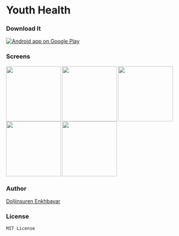 # Youth Health

### Download It

<a href="https://play.google.com/store/apps/details?id=agency.techstar.yellowbook">
  <img alt="Android app on Google Play" src="https://developer.android.com/images/brand/en_app_rgb_wo_45.png" />
</a>

### Screens

<img src="https://github.com/doljko/youth-health/blob/master/art/1_splash.png" align="left" width="150px"/>
<img src="https://github.com/doljko/youth-health/blob/master/art/2_home.png" align="left" width="150px"/>
<img src="https://github.com/doljko/youth-health/blob/master/art/3_list.png" align="left" width="150px"/>
<img src="https://github.com/doljko/youth-health/blob/master/art/4_detail.png" align="left" width="150px"/>
<img src="https://github.com/doljko/youth-health/blob/master/art/5_nav.png"  width="150px"/>

### Author
[Doljinsuren Enkhbayar](http://github.com/doljko)


### License

`MIT License`
